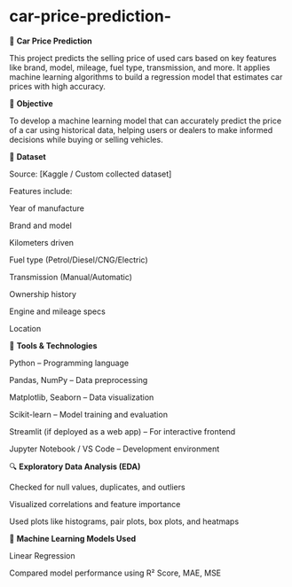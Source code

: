 # car-price-prediction-

🚗 **Car Price Prediction**

This project predicts the selling price of used cars based on key features like brand, model, mileage, fuel type, transmission, and more. It applies machine learning algorithms to build a regression model that estimates car prices with high accuracy.

🎯 **Objective**

To develop a machine learning model that can accurately predict the price of a car using historical data, helping users or dealers to make informed decisions while buying or selling vehicles.

📁 **Dataset**

Source: [Kaggle / Custom collected dataset] 

Features include:

Year of manufacture

Brand and model

Kilometers driven

Fuel type (Petrol/Diesel/CNG/Electric)

Transmission (Manual/Automatic)

Ownership history

Engine and mileage specs

Location

🧰 **Tools & Technologies**

Python – Programming language

Pandas, NumPy – Data preprocessing

Matplotlib, Seaborn – Data visualization

Scikit-learn – Model training and evaluation

Streamlit (if deployed as a web app) – For interactive frontend

Jupyter Notebook / VS Code – Development environment

🔍 **Exploratory Data Analysis (EDA)**

Checked for null values, duplicates, and outliers

Visualized correlations and feature importance

Used plots like histograms, pair plots, box plots, and heatmaps

🧠 **Machine Learning Models Used**

Linear Regression

Compared model performance using R² Score, MAE, MSE
